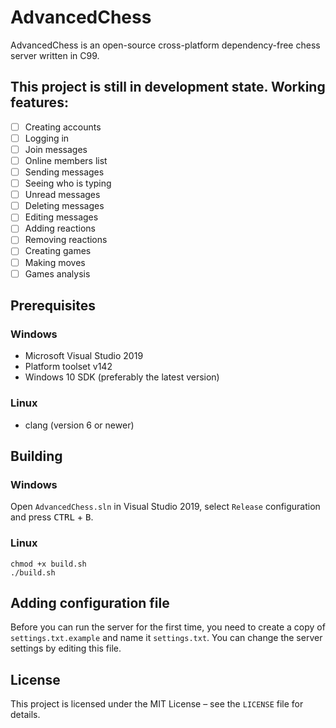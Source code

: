 # AdvancedChess

AdvancedChess is an open-source cross-platform dependency-free chess server written in C99.

## This project is still in development state. Working features:

- [ ] Creating accounts
- [ ] Logging in
- [ ] Join messages
- [ ] Online members list
- [ ] Sending messages
- [ ] Seeing who is typing
- [ ] Unread messages
- [ ] Deleting messages
- [ ] Editing messages
- [ ] Adding reactions
- [ ] Removing reactions
- [ ] Creating games
- [ ] Making moves
- [ ] Games analysis

## Prerequisites

### Windows

- Microsoft Visual Studio 2019
- Platform toolset v142
- Windows 10 SDK (preferably the latest version)

### Linux

- clang (version 6 or newer)
## Building

### Windows

Open `AdvancedChess.sln` in Visual Studio 2019, select `Release` configuration and press <kbd>CTRL</kbd> + <kbd>B</kbd>.

### Linux

```
chmod +x build.sh
./build.sh
```

## Adding configuration file

Before you can run the server for the first time, you need to create a copy of `settings.txt.example` and name it `settings.txt`. You can change the server settings by editing this file.

## License

This project is licensed under the MIT License – see the `LICENSE` file for details.